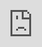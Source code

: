 ```yaml
---
layout: post
title: "K-Pop 스타일리스트가 도를 넘었을 때: 미성년자 아이돌과 부적절한 의상"
author: "undefined"
thumbnail: "https://www.allkpop.com/upload/2021/02/content/091415/thumb/1612898146-image.jpg"
tags: 
---
```



![image](https://www.allkpop.com/upload/2021/02/content/091415/1612898146-image.jpg)

아이돌의 의상은 콘셉트와 퍼포먼스 전반적 분위기와 복잡하게 연결돼 있어 무대에서의 외모의 필수 요소다. 하지만, 종종, 의상은 개념과 전혀 상관이 없고 더 나아가, 의상 속에서 공연해야 하는 예술가들에게는 상당히 눈에 띄게 불편합니다. 무대 의상은 공연 가치를 높이기 위한 것이지만, 때로는 방해가 되기도 한다. 불편함에도 불구하고 의상을 고치기 위해 노력하면서 퍼포먼스를 이어가야 하기 때문에 편안한 이상 드러내지 않는다.

이것의 가장 주요한 예들 중 하나는 안전 반바지가 스쳐 지나가는 짧은 드레스이다. 드레스 길이를 측정하는 기준은 안전 반바지를 덮어야 한다. 반바지는 전혀 보이지 않기 때문이다. 특히 팬캠 문화로 아이돌들이 그런 의상을 입고 불안해하는 것은 분명하다. 어떤 아이돌들은 의상 선택에 있어서 상당한 발언권을 가지고 있지만, 대부분은 그렇지 않다. 예를 들어, 트와이스와 레드벨벳은 악천후에서 불충분한 의복, 극도로 짧은 드레스, 낮은 컷의 넥라인 등 여러 가지 불편한 무대/이벤트 의상이 있었다.


<div class="video_wrapper" style="padding-top: 56.25%;">
    <iframe width="100%" height="100%" src="https://www.youtube.com/embed/-_Db0IFRJs4" frameborder="0" allow="accelerometer; autoplay; clipboard-write; encrypted-media; gyroscope; picture-in-picture" allowfullscreen="" style="position: absolute; top: 0px; left: 0px; width: 100%; height: 100%;"></iframe>
</div>


그것은 또한 그들의 이동 범위를 제한하고, 따라서 그들이 그들의 의상에 대해 자의식을 갖게 되면서 그들의 공연을 방해한다. 특히 모모랜드 낸시와 연우 역시 무대 의상으로 인해 부적절한 팬캠의 희생양이 된 경우가 적지 않다. 특히 ITZY의 경우 의상의 사이징도 이와 관련하여 이슈가 되고 있습니다. 때로는 기업들이 특히 신인 아이돌에게 불편하고 부적절한 의류를 배정해 눈길을 끌기도 한다. 이것은 단순히 걸그룹에만 국한된 것이 아니라, 그들이 분명히 불편해 하는 노출 옷을 받을 때 보이그룹에도 국한된 것이다.


<div class="video_wrapper" style="padding-top: 56.25%;">
    <iframe width="100%" height="100%" src="https://www.youtube.com/embed/9klSdKsMY2U" frameborder="0" allow="accelerometer; autoplay; clipboard-write; encrypted-media; gyroscope; picture-in-picture" allowfullscreen="" style="position: absolute; top: 0px; left: 0px; width: 100%; height: 100%;"></iframe>
</div>


하지만, 이 문제는 훨씬 더 심각해지고 그들의 그룹의 컨셉을 위해 미성년자 아이돌들이 불편한 옷을 입도록 강요 받는 경우에 대해 걱정하게 된다. 특히 곡의 부적절한 음색을 고려해 14살 원영이 아리아나 그란데의 `Side to Side`를 연기한 의상은 애당초 허용되지 말았어야 했다.


<div class="video_wrapper" style="padding-top: 56.25%;">
    <iframe width="100%" height="100%" src="https://www.youtube.com/embed/cA0OGVc6m14" frameborder="0" allow="accelerometer; autoplay; clipboard-write; encrypted-media; gyroscope; picture-in-picture" allowfullscreen="" style="position: absolute; top: 0px; left: 0px; width: 100%; height: 100%;"></iframe>
</div>


마찬가지로 엘리베이터 안에서 춤을 춰야 하는 트와이스 쯔위의 CF도 미성년 소녀에게 크게 어울리지 않는다. 현아는 14세 때 첫 데뷔를 했고, `섹시` 콘셉트를 갖고 싶지 않은 이유를 수없이 털어놓았지만 거듭 요구했던 것이다.

이는 아이돌에게 건강하지 못한 직장생활 문화를 조장할 뿐만 아니라, 아주 어린 나이부터 이미지와 자존감 문제가 생기기 시작하면서 그들에게 개인적으로도 영향을 미친다. 스타일리스트들이 의상 배정을 할 때 아티스트 자신의 편안함과 선호도를 고려하는 것은 적절하다.